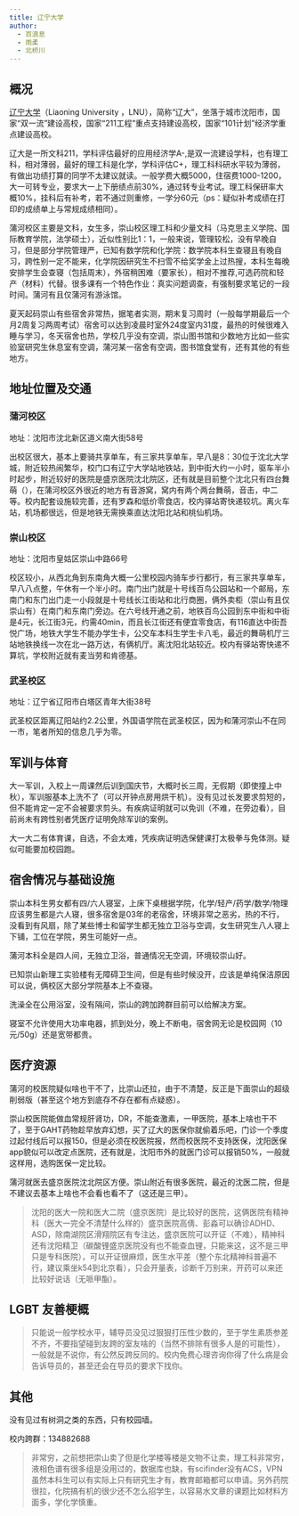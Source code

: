 ```yaml
---
title: 辽宁大学
author:
  - 百浪息
  - 雨柔
  - 北桥川
---
```


## 概况

[辽宁大学](https://www.lnu.edu.cn)（Liaoning University ，LNU），简称“辽大”，坐落于城市沈阳市，国家“双一流”建设高校，国家“211工程”重点支持建设高校，国家“101计划”经济学重点建设高校。

辽大是一所文科211，学科评估最好的应用经济学A-,是双一流建设学科，也有理工科，相对薄弱，最好的理工科是化学，学科评估C+，理工科科研水平较为薄弱，有做出功绩打算的同学不太建议就读。一般学费大概5000，住宿费1000-1200，大一可转专业，要求大一上下册绩点前30%，通过转专业考试。理工科保研率大概10%，挂科后有补考，若不通过则重修，一学分60元（ps：疑似补考成绩在打印的成绩单上与常规成绩相同）。

蒲河校区主要是文科，女生多，崇山校区理工科和少量文科（马克思主义学院、国际教育学院，法学硕士），近似性别比1：1，一般来说，管理较松，没有早晚自习，但是部分学院管理严，已知有数学院和化学院：数学院本科生查寝且有晚自习，跨性别一定不能来，化学院因研究生不扫雪不给奖学金上过热搜，本科生每晚安排学生会查寝（包括周末），外宿稍困难（要家长），相对不推荐,可选药院和轻产（材料）代替。很多课有一个特色作业：真实问题调查，有强制要求笔记的一段时间。蒲河有且仅蒲河有游泳馆。

夏天起码崇山有些宿舍非常热，据笔者实测，期末复习周时（一般每学期最后一个月2周复习两周考试）宿舍可以达到凌晨时室外24度室内31度，最热的时候很难入睡与学习，冬天宿舍也热，学校几乎没有空调，崇山图书馆和少数地方比如一些实验室研究生休息室有空调，蒲河某一宿舍有空调，图书馆食堂有，还有其他的有些地方。

## 地址位置及交通

### 蒲河校区

地址：沈阳市沈北新区道义南大街58号

出校区很大，基本上要骑共享单车，有三家共享单车，早八是8：30位于沈北大学城，附近较热闹繁华，校门口有辽宁大学站地铁站，到中街大约一小时，驱车半小时起步，附近较好的医院是盛京医院沈北院区，还有就是目前整个沈北只有四台舞萌（），在蒲河校区外很近的地方有音游窝，窝内有两个两台舞萌，音击，中二等。校内配套设施较完善，还有罗森和低价零食店，校内驿站寄快递较坑。离火车站，机场都很远，但是地铁无需换乘直达沈阳北站和桃仙机场。

### 崇山校区

地址：沈阳市皇姑区崇山中路66号

校区较小，从西北角到东南角大概一公里校园内骑车步行都行，有三家共享单车，早八八点整，午休有一个半小时。南门出门就是十号线百鸟公园站和一个邮局，东南门和东门出门走一小段就是十号线长江街站和北行商圈，俩外卖柜（崇山有且仅崇山有）在南门和东南门旁边。在六号线开通之前，地铁百鸟公园到东中街和中街是4元，长江街3元，约需40min，而且长江街还有便宜零食店，有116直达中街吾悦广场，地铁大学生不能办学生卡，公交车本科生学生卡八毛，最近的舞萌机厅三站地铁换线一次在北一路万达，有俩机厅。离沈阳北站较近。校内有驿站寄快递不算坑，学校附近就有麦当劳和肯德基。

### 武圣校区

地址：辽宁省辽阳市白塔区青年大街38号

武圣校区距离辽阳站约2.2公里，外国语学院在武圣校区，因为和蒲河崇山不在同一市，笔者所知的信息几乎为零。

## 军训与体育

大一军训，入校上一周课然后训到国庆节，大概时长三周，无假期（即使撞上中秋），军训服基本上洗不了（可以开钟点房用烘干机）。没有见过长发要求剪短的，但不能肯定一定不会被要求剪头。有疾病证明就可以免训（不难，在旁边看），目前尚未有跨性别者凭医疗证明免除军训的案例。

大一大二有体育课，自选，不会太难，凭疾病证明选保健课打太极拳与免体测。疑似可能要加校园跑。

## 宿舍情况与基础设施

崇山本科生男女都有四/六人寝室，上床下桌根据学院，化学/轻产/药学/数学/物理应该男生都是六人寝，很多宿舍是03年的老宿舍，环境非常之恶劣，热的不行，没看到有风扇，除了某些博士和留学生都无独立卫浴与空调，女生研究生八人寝上下铺，工位在学院，男生可能好一点。

蒲河本科全是四人间，无独立卫浴，普通情况无空调，环境较崇山好。

已知崇山新理工实验楼有无障碍卫生间，但是有些时候没开，应该是单纯保洁原因可以说，俩校区大部分学院基本上不查寝。

洗澡全在公用浴室，没有隔间，崇山的跨加跨群目前可以给解决方案。

寝室不允许使用大功率电器，抓到处分，晚上不断电，宿舍网无论是校园网（10元/50g）还是宽带都贵。

## 医疗资源

蒲河的校医院疑似啥也干不了，比崇山还拉，由于不清楚，反正是下面崇山的超级削弱版（甚至这个地方到底存不存在都有点疑惑）。

崇山校医院能做血常规肝肾功，DR，不能查激素，一甲医院，基本上啥也干不了，至于GAHT药物趁早放弃幻想，买了辽大的医保你就偷着乐吧，门诊一个季度过起付线后可以报150，但是必须在校医院报，然而校医院不支持医保，沈阳医保app貌似可以改定点医院，还有就是，沈阳市外的就医门诊可以报销50%，一般就这样用，选购医保一定比较。

蒲河就医去盛京医院沈北院区方便。崇山附近有很多医院，最近的沈医二院，但是不建议去基本上啥也不会看也看不了（这还是三甲）。

> 沈阳的医大一院和医大二院（盛京医院）是比较好的医院，这俩医院有精神科（医大一完全不清楚什么样的）盛京医院高倩、彭淼可以确诊ADHD、ASD，除南湖院区滑翔院区有专注达，盛京医院可以开证（不难），精神科还有沈阳精卫（碳酸锂盛京医院没有也不能查血锂，只能来这，这不是三甲只是专科医院），可以开证很麻烦，医生水平差（整个东北精神科普遍不行，建议乘坐k54到北京看），只会开量表，诊断千万别来，开药可以来还比较好说话（无哌甲酯）。

## LGBT 友善梗概

> 只能说一般学校水平，辅导员没见过狠狠打压性少数的，至于学生素质参差不齐，不要指望碰到友跨的室友啥的（当然不排除有很多人是的可能性），一般就是不说你，有公然反跨反同的。校内免费心理咨询你得了什么病是会告诉导员的，甚至还会在导员的要求下找你。

## 其他

没有见过有树洞之类的东西，只有校园墙。

校内跨群：134882688

> 非常穷，之前想把崇山卖了但是化学楼等楼是文物不让卖，理工科非常穷，液相色谱有很多组是没用过的，数据库也缺，有scifinder没有ACS，VPN虽然本科生可以有实际上只有研究生才有，教育邮箱都可以申请。另外药院很拉，化院搞有机的很少还不怎么招学生，以容易水文章的课题比如材料方面多，学化学慎重。
